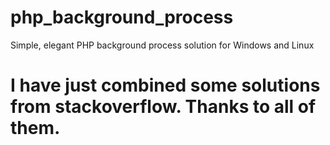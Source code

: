 # php_background_process
Simple, elegant PHP background process solution for Windows and Linux 

# I have just combined some solutions from stackoverflow. Thanks to all of them.
